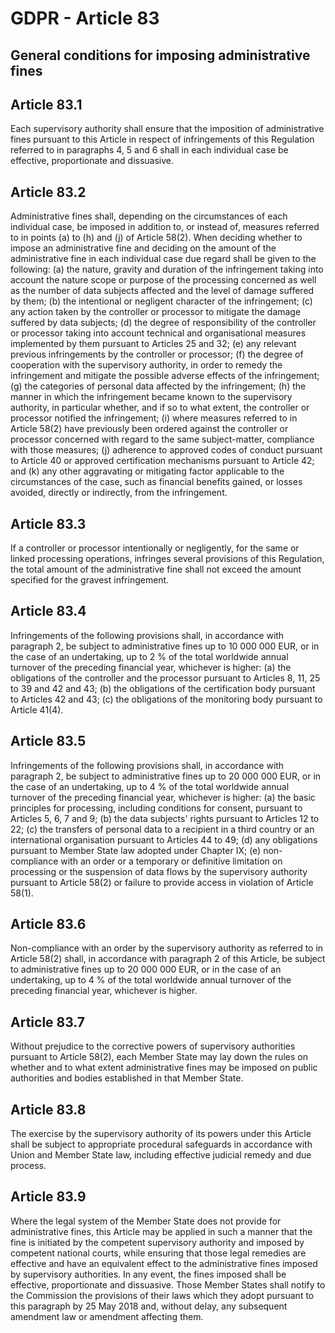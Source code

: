 # GDPR - Article 83
## General conditions for imposing administrative fines

  
## Article 83.1
Each supervisory authority shall ensure that the imposition of administrative fines pursuant to this Article in respect of infringements of this Regulation referred to in paragraphs 4, 5 and 6 shall in each individual case be effective, proportionate and dissuasive.
  
## Article 83.2
Administrative fines shall, depending on the circumstances of each individual case, be imposed in addition to, or instead of, measures referred to in points (a)  to (h)  and (j)  of Article 58(2). When deciding whether to impose an administrative fine and deciding on the amount of the administrative fine in each individual case due regard shall be given to the following:
(a) the nature, gravity and duration of the infringement taking into account the nature scope or purpose of the processing concerned as well as the number of data subjects affected and the level of damage suffered by them;
(b) the intentional or negligent character of the infringement;
(c) any action taken by the controller or processor to mitigate the damage suffered by data subjects;
(d) the degree of responsibility of the controller or processor taking into account technical and organisational measures implemented by them pursuant to Articles 25 and 32;
(e) any relevant previous infringements by the controller or processor;
(f) the degree of cooperation with the supervisory authority, in order to remedy the infringement and mitigate the possible adverse effects of the infringement;
(g) the categories of personal data affected by the infringement;
(h) the manner in which the infringement became known to the supervisory authority, in particular whether, and if so to what extent, the controller or processor notified the infringement;
(i) where measures referred to in Article 58(2) have previously been ordered against the controller or processor concerned with regard to the same subject-matter, compliance with those measures;
(j) adherence to approved codes of conduct pursuant to Article 40 or approved certification mechanisms pursuant to Article 42; and
(k) any other aggravating or mitigating factor applicable to the circumstances of the case, such as financial benefits gained, or losses avoided, directly or indirectly, from the infringement.
  
## Article 83.3
If a controller or processor intentionally or negligently, for the same or linked processing operations, infringes several provisions of this Regulation, the total amount of the administrative fine shall not exceed the amount specified for the gravest infringement.
  
## Article 83.4
Infringements of the following provisions shall, in accordance with paragraph 2, be subject to administrative fines up to 10 000 000 EUR, or in the case of an undertaking, up to 2 % of the total worldwide annual turnover of the preceding financial year, whichever is higher:
(a) the obligations of the controller and the processor pursuant to Articles 8, 11, 25 to 39 and 42 and 43;
(b) the obligations of the certification body pursuant to Articles 42 and 43;
(c) the obligations of the monitoring body pursuant to Article 41(4).
  
## Article 83.5
Infringements of the following provisions shall, in accordance with paragraph 2, be subject to administrative fines up to 20 000 000 EUR, or in the case of an undertaking, up to 4 % of the total worldwide annual turnover of the preceding financial year, whichever is higher:
(a) the basic principles for processing, including conditions for consent, pursuant to Articles 5, 6, 7 and 9;
(b) the data subjects' rights pursuant to Articles 12 to 22;
(c) the transfers of personal data to a recipient in a third country or an international organisation pursuant to Articles 44 to 49;
(d) any obligations pursuant to Member State law adopted under Chapter IX;
(e) non-compliance with an order or a temporary or definitive limitation on processing or the suspension of data flows by the supervisory authority pursuant to Article 58(2) or failure to provide access in violation of Article 58(1).
  
## Article 83.6
Non-compliance with an order by the supervisory authority as referred to in Article 58(2) shall, in accordance with paragraph 2 of this Article, be subject to administrative fines up to 20 000 000 EUR, or in the case of an undertaking, up to 4 % of the total worldwide annual turnover of the preceding financial year, whichever is higher.
  
## Article 83.7
Without prejudice to the corrective powers of supervisory authorities pursuant to Article 58(2), each Member State may lay down the rules on whether and to what extent administrative fines may be imposed on public authorities and bodies established in that Member State.
  
## Article 83.8
The exercise by the supervisory authority of its powers under this Article shall be subject to appropriate procedural safeguards in accordance with Union and Member State law, including effective judicial remedy and due process.
  
## Article 83.9
Where the legal system of the Member State does not provide for administrative fines, this Article may be applied in such a manner that the fine is initiated by the competent supervisory authority and imposed by competent national courts, while ensuring that those legal remedies are effective and have an equivalent effect to the administrative fines imposed by supervisory authorities. In any event, the fines imposed shall be effective, proportionate and dissuasive. Those Member States shall notify to the Commission the provisions of their laws which they adopt pursuant to this paragraph by 25 May 2018 and, without delay, any subsequent amendment law or amendment affecting them.
  